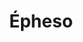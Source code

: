 ---
layout: post-portfolio
title: Épheso
categories: portfolio
tags: doublebass
lang: en
lang-ref: epheso-portfolio
permalink: /en/:categories/:year/:title_:year:output_ext
image: 01.jpg
---